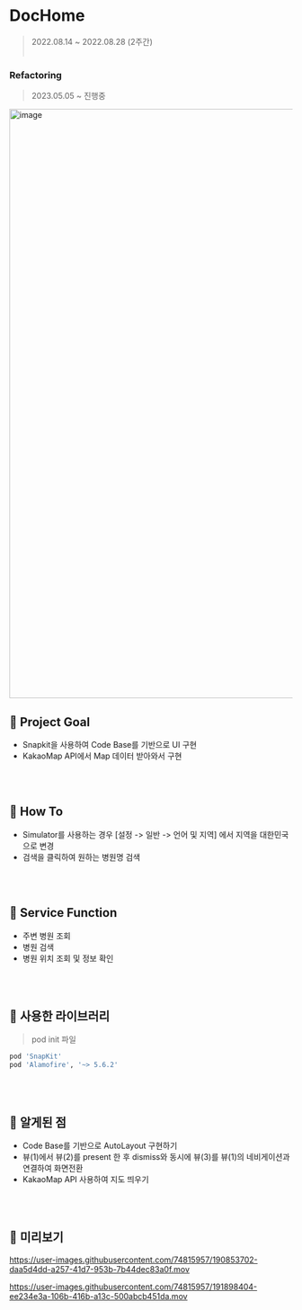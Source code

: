 # DocHome
> 2022.08.14 ~ 2022.08.28 (2주간)  <br/>  <br/>

### Refactoring
> 2023.05.05 ~ 진행중 <br/>
<img width="1048" alt="image" src="https://user-images.githubusercontent.com/74815957/190853337-4cdb0575-295b-490b-8e79-afee67f9f31a.png">



## 📌 Project Goal
- Snapkit을 사용하여 Code Base를 기반으로 UI 구현 <br/>
- KakaoMap API에서 Map 데이터 받아와서 구현<br/>



<br/><br/>
## 📌 How To
- Simulator를 사용하는 경우 [설정 -> 일반 -> 언어 및 지역] 에서 지역을 대한민국으로 변경
- 검색을 클릭하여 원하는 병원명 검색


<br/><br/>
## 📌 Service Function
- 주변 병원 조회
- 병원 검색
- 병원 위치 조회 및 정보 확인



<br/><br/>
## 📌 사용한 라이브러리
> pod init 파일 <br/>
```bash
pod 'SnapKit'
pod 'Alamofire', '~> 5.6.2'
```



<br/><br/>
## 📌 알게된 점
- Code Base를 기반으로 AutoLayout 구현하기<br/>
- 뷰(1)에서 뷰(2)를 present 한 후 dismiss와 동시에 뷰(3)를 뷰(1)의 네비게이션과 연결하여 화면전환 <br/>
- KakaoMap API 사용하여 지도 띄우기 <br/>




<br/><br/>
## 📌 미리보기
https://user-images.githubusercontent.com/74815957/190853702-daa5d4dd-a257-41d7-953b-7b44dec83a0f.mov



https://user-images.githubusercontent.com/74815957/191898404-ee234e3a-106b-416b-a13c-500abcb451da.mov




